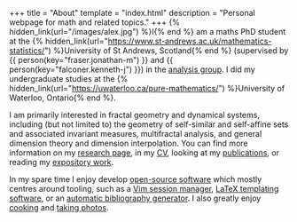 +++
title = "About"
template = "index.html"
description = "Personal webpage for math and related topics."
+++
{% hidden_link(url="/images/alex.jpg") %}I{% end %} am a maths PhD student at the {% hidden_link(url="https://www.st-andrews.ac.uk/mathematics-statistics/") %}University of St Andrews, Scotland{% end %} (supervised by {{ person(key="fraser.jonathan-m") }} and {{ person(key="falconer.kenneth-j") }}) in the [analysis group](https://maths-analysis.wp.st-andrews.ac.uk/).
I did my undergraduate studies at the {% hidden_link(url="https://uwaterloo.ca/pure-mathematics/") %}University of Waterloo, Ontario{% end %}.

I am primarily interested in fractal geometry and dynamical systems, including (but not limited to) the geometry of self-similar and self-affine sets and associated invariant measures, multifractal analysis, and general dimension theory and dimension interpolation.
You can find more information on my [research page](/research/), in my [CV](/alex_rutar_cv.pdf), looking at my [publications](/publications/), or reading my [expository work](/writing/).

In my spare time I enjoy develop [open-source software](https://github.com/alexrutar) which mostly centres around tooling, such as a [Vim session manager](https://github.com/alexrutar/vs), [LaTeX templating software](https://github.com/alexrutar/tpr), or an [automatic bibliography generator](https://github.com/alexrutar/mathbib-py).
I also greatly enjoy [cooking](https://food.rutar.org) and [taking photos](https://photography.rutar.org).
